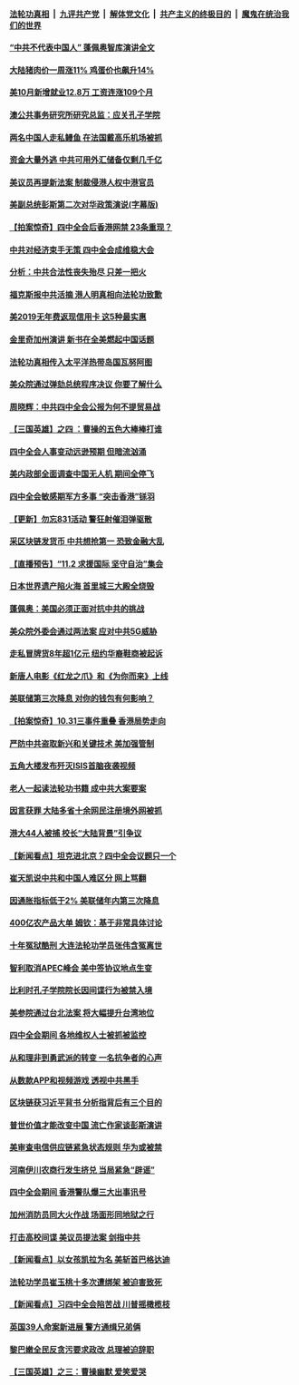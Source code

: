 ####  [法轮功真相](../../../../basic/blob/master/README.md?t=11012026) &nbsp;|&nbsp; [九评共产党](../../../../9ping.md/blob/master/README.md?t=11012026) &nbsp;|&nbsp; [解体党文化](../../../../jtdwh.md/blob/master/README.md?t=11012026)  &nbsp;|&nbsp; [共产主义的终极目的](../../../../gczydzjmd.md/blob/master/README.md?t=11012026) &nbsp;|&nbsp; [魔鬼在统治我们的世界](../../../../mgztzwmdsj.md/blob/master/README.md?t=11012026) 

#### [“中共不代表中国人” 蓬佩奥智库演讲全文](../pages/nf4514/n11627470.md?t=11012026) 

#### [大陆猪肉价一周涨11% 鸡蛋价也飙升14%](../pages/nf4514/n11627635.md?t=11012026) 

#### [美10月新增就业12.8万 工资连涨109个月](../pages/nf4514/n11627523.md?t=11012026) 

#### [澳公共事务研究所研究总监：应关孔子学院](../pages/nf4514/n11626616.md?t=11012026) 

#### [两名中国人走私鳗鱼 在法国戴高乐机场被抓](../pages/nf4514/n11627066.md?t=11012026) 

#### [资金大量外逃 中共可用外汇储备仅剩几千亿](../pages/nf4514/n11620680.md?t=11012026) 

#### [美议员再提新法案 制裁侵港人权中港官员](../pages/nf4514/n11626632.md?t=11012026) 

#### [美副总统彭斯第二次对华政策演说(字幕版)](../pages/nf4514/n11626254.md?t=11012026) 

#### [【拍案惊奇】四中全会后香港网禁 23条重现？](../pages/nf4514/n11626043.md?t=11012026) 

#### [中共对经济束手无策 四中全会成维稳大会](../pages/nf4514/n11625990.md?t=11012026) 

#### [分析：中共合法性丧失殆尽 只差一把火](../pages/nf4514/n11605576.md?t=11012026) 

#### [福克斯报中共活摘 港人明真相向法轮功致歉](../pages/nf4514/n11625746.md?t=11012026) 

#### [美2019无年费返现信用卡 这5种最实惠](../pages/nf4514/n11625475.md?t=11012026) 

#### [金里奇加州演讲 新书在全美燃起中国话题](../pages/nf4514/n11625392.md?t=11012026) 

#### [法轮功真相传入太平洋热带岛国瓦努阿图](../pages/nf4514/n11625277.md?t=11012026) 

#### [美众院通过弹劾总统程序决议 你要了解什么](../pages/nf4514/n11625117.md?t=11012026) 

#### [周晓辉：中共四中全会公报为何不提贸易战](../pages/nf4514/n11625258.md?t=11012026) 

#### [【三国英雄】之四 ：曹操的五色大棒棒打谁](../pages/nf4514/n11622424.md?t=11012026) 

#### [四中全会人事变动远逊预期 但暗流汹涌](../pages/nf4514/n11624775.md?t=11012026) 

#### [美内政部全面调查中国无人机 期间全停飞](../pages/nf4514/n11625006.md?t=11012026) 

#### [四中全会敏感期军方多事 “突击香港”铩羽](../pages/nf4514/n11624978.md?t=11012026) 

#### [【更新】勿忘831活动 警狂射催泪弹驱散](../pages/nf4514/n11624549.md?t=11012026) 

#### [采区块链发货币 中共想抢第一 恐致金融大乱](../pages/nf4514/n11624715.md?t=11012026) 

#### [【直播预告】“11.2 求援国际 坚守自治”集会](../pages/nf4514/n11623245.md?t=11012026) 

#### [日本世界遗产陷火海 首里城三大殿全烧毁](../pages/nf4514/n11624622.md?t=11012026) 

#### [蓬佩奥：美国必须正面对抗中共的挑战](../pages/nf4514/n11624518.md?t=11012026) 

#### [美众院外委会通过两法案 应对中共5G威胁](../pages/nf4514/n11624448.md?t=11012026) 

#### [走私冒牌货8年超1亿元 纽约华裔鞋商被起诉](../pages/nf4514/n11623939.md?t=11012026) 

#### [新唐人电影《红龙之爪》和《为你而来》上线](../pages/nf4514/n11623313.md?t=11012026) 

#### [美联储第三次降息 对你的钱包有何影响？](../pages/nf4514/n11623402.md?t=11012026) 

#### [【拍案惊奇】10.31三事件重叠 香港局势走向](../pages/nf4514/n11623690.md?t=11012026) 

#### [严防中共盗取新兴和关键技术 美加强管制](../pages/nf4514/n11623285.md?t=11012026) 

#### [五角大楼发布歼灭ISIS首脑夜袭视频](../pages/nf4514/n11623560.md?t=11012026) 

#### [老人一起读法轮功书籍 成中共大案要案](../pages/nf4514/n11618082.md?t=11012026) 

#### [因言获罪 大陆多省十余网民注册境外网被抓](../pages/nf4514/n11623272.md?t=11012026) 

#### [港大44人被捕 校长“大陆背景”引争议](../pages/nf4514/n11623339.md?t=11012026) 

#### [【新闻看点】坦克进北京？四中全会议题只一个](../pages/nf4514/n11623071.md?t=11012026) 

#### [崔天凯说中共和中国人难区分 网上骂翻](../pages/nf4514/n11623226.md?t=11012026) 

#### [因通胀指标低于2% 美联储年内第三次降息](../pages/nf4514/n11623141.md?t=11012026) 

#### [400亿农产品大单 姆钦：基于非常具体讨论](../pages/nf4514/n11623061.md?t=11012026) 

#### [十年冤狱酷刑 大连法轮功学员张伟含冤离世](../pages/nf4514/n11622646.md?t=11012026) 

#### [智利取消APEC峰会 美中签协议地点生变](../pages/nf4514/n11622782.md?t=11012026) 

#### [比利时孔子学院院长因间谍行为被禁入境](../pages/nf4514/n11621862.md?t=11012026) 

#### [美参院通过台北法案 将大幅提升台湾地位](../pages/nf4514/n11621924.md?t=11012026) 

#### [四中全会期间 各地维权人士被抓被监控](../pages/nf4514/n11621369.md?t=11012026) 

#### [从和理非到勇武派的转变 一名抗争者的心声](../pages/nf4514/n11616672.md?t=11012026) 

#### [从数款APP和视频游戏 透视中共黑手](../pages/nf4514/n11621089.md?t=11012026) 

#### [区块链获习近平背书 分析指背后有三个目的](../pages/nf4514/n11621035.md?t=11012026) 

#### [普世价值才能改变中国 流亡作家谈彭斯演讲](../pages/nf4514/n11620911.md?t=11012026) 

#### [美审查电信供应链紧急状态规则 华为或被禁](../pages/nf4514/n11620950.md?t=11012026) 

#### [河南伊川农商行发生挤兑 当局紧急“辟谣”](../pages/nf4514/n11620544.md?t=11012026) 

#### [四中全会期间 香港警队爆三大出事讯号](../pages/nf4514/n11620743.md?t=11012026) 

#### [加州消防员同大火作战 场面形同地狱之行](../pages/nf4514/n11620613.md?t=11012026) 

#### [打击高校间谍 美议员提法案 剑指中共](../pages/nf4514/n11620719.md?t=11012026) 

#### [【新闻看点】以女孩凯拉为名 美斩首巴格达迪](../pages/nf4514/n11620538.md?t=11012026) 

#### [法轮功学员崔玉桃十多次遭绑架 被迫害致死](../pages/nf4514/n11619827.md?t=11012026) 

#### [【新闻看点】习四中全会陷苦战 川普摇橄榄枝](../pages/nf4514/n11620500.md?t=11012026) 

#### [英国39人命案新进展 警方通缉兄弟俩](../pages/nf4514/n11620463.md?t=11012026) 

#### [黎巴嫩全民反贪污要求政改 总理被迫辞职](../pages/nf4514/n11620347.md?t=11012026) 

#### [【三国英雄】之三：曹操幽默 爱笑爱哭](../pages/nf4514/n11620112.md?t=11012026) 

